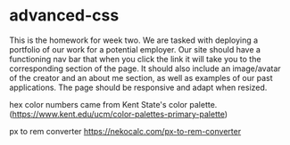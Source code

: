 # advanced-css

This is the homework for week two. We are tasked with deploying a portfolio of our work for a potential employer. Our site should have a functioning nav bar that when you click the link it will take you to the corresponding section of the page. It should also include an image/avatar of the creator and an about me section, as well as examples of our past applications. The page should be responsive and adapt when resized.

hex color numbers came from Kent State's color palette.
(https://www.kent.edu/ucm/color-palettes-primary-palette)

px to rem converter
https://nekocalc.com/px-to-rem-converter
